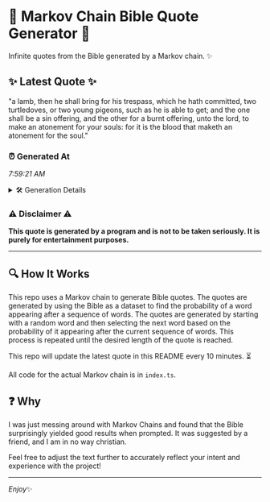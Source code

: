 # 📖 Markov Chain Bible Quote Generator 📖

Infinite quotes from the Bible generated by a Markov chain. ✨

## ✨ Latest Quote ✨
"a lamb, then he shall bring for his trespass, which he hath committed, two turtledoves, or two young pigeons, such as he is able to get; and the one shall be a sin offering, and the other for a burnt offering, unto the lord, to make an atonement for your souls: for it is the blood that maketh an atonement for the soul."

### ⏰ Generated At
*7:59:21 AM*

<details>
    <summary>🛠️ Generation Details</summary>
    <p>
        <strong>🌱 Seed:</strong> a<br>
        <strong>🔄 Iterations:</strong> 62<br>
        <strong>📜 Context History:</strong><br>[ a ]: lamb,<br>[ a, lamb, ]: then<br>[ a, lamb,, then ]: he<br>[ a, lamb,, then, he ]: shall<br>[ a, lamb,, then, he, shall ]: bring<br>[ a, lamb,, then, he, shall, bring ]: for<br>[ lamb,, then, he, shall, bring, for ]: his<br>[ then, he, shall, bring, for, his ]: trespass,<br>[ he, shall, bring, for, his, trespass, ]: which<br>[ shall, bring, for, his, trespass,, which ]: he<br>[ bring, for, his, trespass,, which, he ]: hath<br>[ for, his, trespass,, which, he, hath ]: committed,<br>[ his, trespass,, which, he, hath, committed, ]: two<br>[ trespass,, which, he, hath, committed,, two ]: turtledoves,<br>[ which, he, hath, committed,, two, turtledoves, ]: or<br>[ he, hath, committed,, two, turtledoves,, or ]: two<br>[ hath, committed,, two, turtledoves,, or, two ]: young<br>[ committed,, two, turtledoves,, or, two, young ]: pigeons,<br>[ two, turtledoves,, or, two, young, pigeons, ]: such<br>[ turtledoves,, or, two, young, pigeons,, such ]: as<br>[ or, two, young, pigeons,, such, as ]: he<br>[ two, young, pigeons,, such, as, he ]: is<br>[ young, pigeons,, such, as, he, is ]: able<br>[ pigeons,, such, as, he, is, able ]: to<br>[ such, as, he, is, able, to ]: get;<br>[ as, he, is, able, to, get; ]: and<br>[ he, is, able, to, get;, and ]: the<br>[ is, able, to, get;, and, the ]: one<br>[ able, to, get;, and, the, one ]: shall<br>[ to, get;, and, the, one, shall ]: be<br>[ get;, and, the, one, shall, be ]: a<br>[ and, the, one, shall, be, a ]: sin<br>[ the, one, shall, be, a, sin ]: offering,<br>[ one, shall, be, a, sin, offering, ]: and<br>[ shall, be, a, sin, offering,, and ]: the<br>[ be, a, sin, offering,, and, the ]: other<br>[ a, sin, offering,, and, the, other ]: for<br>[ sin, offering,, and, the, other, for ]: a<br>[ offering,, and, the, other, for, a ]: burnt<br>[ and, the, other, for, a, burnt ]: offering,<br>[ the, other, for, a, burnt, offering, ]: unto<br>[ other, for, a, burnt, offering,, unto ]: the<br>[ for, a, burnt, offering,, unto, the ]: lord,<br>[ a, burnt, offering,, unto, the, lord, ]: to<br>[ burnt, offering,, unto, the, lord,, to ]: make<br>[ offering,, unto, the, lord,, to, make ]: an<br>[ unto, the, lord,, to, make, an ]: atonement<br>[ the, lord,, to, make, an, atonement ]: for<br>[ lord,, to, make, an, atonement, for ]: your<br>[ to, make, an, atonement, for, your ]: souls:<br>[ make, an, atonement, for, your, souls: ]: for<br>[ an, atonement, for, your, souls:, for ]: it<br>[ atonement, for, your, souls:, for, it ]: is<br>[ for, your, souls:, for, it, is ]: the<br>[ your, souls:, for, it, is, the ]: blood<br>[ souls:, for, it, is, the, blood ]: that<br>[ for, it, is, the, blood, that ]: maketh<br>[ it, is, the, blood, that, maketh ]: an<br>[ is, the, blood, that, maketh, an ]: atonement<br>[ the, blood, that, maketh, an, atonement ]: for<br>[ blood, that, maketh, an, atonement, for ]: the<br>[ that, maketh, an, atonement, for, the ]: soul.<br>
    </p>
</details>

### ⚠️ Disclaimer ⚠️
**This quote is generated by a program and is not to be taken seriously. It is purely for entertainment purposes.**

---

## 🔍 How It Works

This repo uses a Markov chain to generate Bible quotes. The quotes are generated by using the Bible as a dataset to find the probability of a word appearing after a sequence of words. The quotes are generated by starting with a random word and then selecting the next word based on the probability of it appearing after the current sequence of words. This process is repeated until the desired length of the quote is reached.

This repo will update the latest quote in this README every 10 minutes. ⏳

All code for the actual Markov chain is in `index.ts`.

## ❓ Why

I was just messing around with Markov Chains and found that the Bible surprisingly yielded good results when prompted. 
It was suggested by a friend, and I am in no way christian.

Feel free to adjust the text further to accurately reflect your intent and experience with the project!

---

*Enjoy*✨

